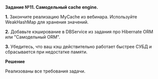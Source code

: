 **Задание №11. Самодельный cache engine.**

**1.** Закончите реализацию MyCache из вебинара. Используйте WeakHashMap для хранения значений.

**2.** Добавьте кэширование в DBService из задания про Hibernate ORM или "Самодельный ORM".

**3.** Убедитесь, что ваш кэш действительно работает быстрее СУБД и сбрасывается при недостатке памяти.

**Решение**

Реализованы все требования задачи.













